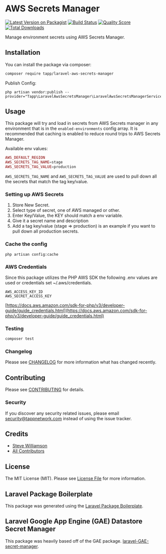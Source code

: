# AWS Secrets Manager

[![Latest Version on Packagist](https://img.shields.io/packagist/v/tapp/laravel-aws-secrets-manager.svg?style=flat-square)](https://packagist.org/packages/tapp/laravel-aws-secrets-manager)
[![Build Status](https://img.shields.io/travis/tapp/laravel-aws-secrets-manager/master.svg?style=flat-square)](https://travis-ci.org/tapp/laravel-aws-secrets-manager)
[![Quality Score](https://img.shields.io/scrutinizer/g/tapp/laravel-aws-secrets-manager.svg?style=flat-square)](https://scrutinizer-ci.com/g/tapp/laravel-aws-secrets-manager)
[![Total Downloads](https://img.shields.io/packagist/dt/tapp/laravel-aws-secrets-manager.svg?style=flat-square)](https://packagist.org/packages/tapp/laravel-aws-secrets-manager)

Manage environment secrets using AWS Secrets Manager.

## Installation

You can install the package via composer:

```bash
composer require tapp/laravel-aws-secrets-manager
```

Publish Config:
```
php artisan vendor:publish --provider="Tapp\LaravelAwsSecretsManager\LaravelAwsSecretsManagerServiceProvider"
```

## Usage

This package will try and load in secrets from AWS Secrets manager in any environment that is in the `enabled-environments` config array.  It is recommended that caching is enabled to reduce round trips to AWS Secrets Manager.

Available env values:
``` php
AWS_DEFAULT_REGION
AWS_SECRETS_TAG_NAME=stage
AWS_SECRETS_TAG_VALUE=production
```

`AWS_SECRETS_TAG_NAME` and `AWS_SECRETS_TAG_VALUE` are used to pull down all the secrets that match the tag key/value.

### Setting up AWS Secrets

1. Store New Secret.
1. Select type of secret, one of AWS managed or other.
1. Enter Key/Value, the KEY should match a env variable.
1. Give it a secret name and description
1. Add a tag key/value (stage => production) is an example if you want to pull down all production secrets.

### Cache the config
```
php artisan config:cache
```

### AWS Credentials

Since this package utilizes the PHP AWS SDK the following .env values are used or credentials set ~/.aws/credentials.

```
AWS_ACCESS_KEY_ID
AWS_SECRET_ACCESS_KEY
```
[https://docs.aws.amazon.com/sdk-for-php/v3/developer-guide/guide_credentials.html](https://docs.aws.amazon.com/sdk-for-php/v3/developer-guide/guide_credentials.html)

### Testing

``` bash
composer test
```

### Changelog

Please see [CHANGELOG](CHANGELOG.md) for more information what has changed recently.

## Contributing

Please see [CONTRIBUTING](CONTRIBUTING.md) for details.

### Security

If you discover any security related issues, please email security@tappnetwork.com instead of using the issue tracker.

## Credits

- [Steve Williamson](https://github.com/tapp)
- [All Contributors](../../contributors)

## License

The MIT License (MIT). Please see [License File](LICENSE.md) for more information.

## Laravel Package Boilerplate

This package was generated using the [Laravel Package Boilerplate](https://laravelpackageboilerplate.com).

## Laravel Google App Engine (GAE) Datastore Secret Manager

This package was heavily based off of the GAE package. [laravel-GAE-secret-manager](https://github.com/tommerrett/laravel-GAE-secret-manager).
